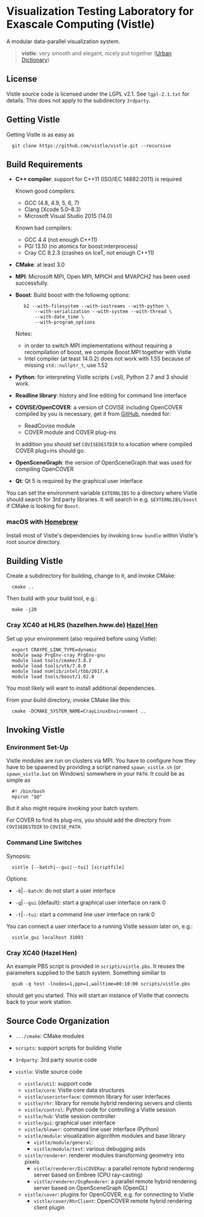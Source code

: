 Visualization Testing Laboratory for Exascale Computing (Vistle)
================================================================

A modular data-parallel visualization system.

> **vistle**:
>	very smooth and elegant, nicely put together ([Urban Dictionary](http://www.urbandictionary.com/define.php?term=vistle))


License
-------

Vistle source code is licensed under the LGPL v2.1. See `lgpl-2.1.txt` for
details. This does not apply to the subdirectory `3rdparty`.


Getting Vistle
--------------

Getting Vistle is as easy as

      git clone https://github.com/vistle/vistle.git --recursive


Build Requirements
------------------

- **C++ compiler**:
  support for C++11 (ISO/IEC 14882:2011) is required

  Known good compilers:
  - GCC (4.8, 4.9, 5, 6, 7)
  - Clang (Xcode 5.0–8.3)
  - Microsoft Visual Studio 2015 (14.0)
  
  Known bad compilers:
  - GCC 4.4 (not enough C++11)
  - PGI 13.10 (no atomics for boost:interprocess)
  - Cray CC 8.2.3 (crashes on IceT, not enough C++11)

- **CMake**:
  at least 3.0

- **MPI**:
  Microsoft MPI, Open MPI, MPICH and MVAPCH2 has been used successfully.

- **Boost**:
  Build boost with the following options:

         b2 --with-filesystem --with-iostreams --with-python \
             --with-serialization --with-system --with-thread \
             --with-date_time \
             --with-program_options
     Notes:

     - in order to switch MPI implementations without requiring a recompilation of boost, we compile Boost.MPI together with Vistle
     - Intel compiler (at least 14.0.2) does not work with 1.55 because of missing `std::nullptr_t`, use 1.52

- **Python**:
  for interpreting Vistle scripts (.vsl), Python 2.7 and 3 should work.

- **Readline library**:
  history and line editing for command line interface

- **COVISE/OpenCOVER**:
  a version of COVISE including OpenCOVER compiled by you is necessary, get it from
  [GitHub](https://github.com/hlrs-vis/covise), needed for:
  
    - ReadCovise module
    - COVER module and COVER plug-ins

  In addition you should set `COVISEDESTDIR` to a location where compiled COVER plug=ins
  should go.

- **OpenSceneGraph**:
  the version of OpenSceneGraph that was used for compiling OpenCOVER

- **Qt**:
  Qt 5 is required by the graphical user interface

You can set the environment variable `EXTERNLIBS` to a directory where Vistle
should search for 3rd party libraries.
It will search in e.g. `$EXTERNLIBS/boost` if CMake is looking for `Boost`.

### macOS with [Homebrew](https://brew.sh)

  Install most of Vistle's dependencies by invoking `brew bundle` within
  Vistle's root source directory.


Building Vistle
---------------

Create a subdirectory for building, change to it, and invoke CMake:

      cmake ..

Then build with your build tool, e.g.:

      make -j20

### Cray XC40 at HLRS (hazelhen.hww.de) [Hazel Hen](https://www.hlrs.de/en/systems/cray-xc40-hazel-hen)

Set up your environment (also required before using Vistle):

      export CRAYPE_LINK_TYPE=dynamic
      module swap PrgEnv-cray PrgEnv-gnu
      module load tools/cmake/3.8.2
      module load tools/vtk/7.0.0
      module load numlib/intel/tbb/2017.4
      module load tools/boost/1.62.0

You most likely will want to install additional dependencies.

From your build directory, invoke CMake like this:

      cmake -DCMAKE_SYSTEM_NAME=CrayLinuxEnvironment ..


Invoking Vistle
---------------

### Environment Set-Up

Vistle modules are run on clusters via MPI. You have to configure how they
have to be spawned by providing a script named `spawn_vistle.sh` (or `spawn_vistle.bat`
on Windows) somewhere in your `PATH`. It could be as simple as

      #! /bin/bash
      mpirun "$@"

But it also might require invoking your batch system.

For COVER to find its plug-ins, you should add the directory from
`COVISEDESTDIR` to `COVISE_PATH`.

### Command Line Switches

Synopsis:

      vistle [--batch|--gui|--tui] [scriptfile]

Options:

* `-b`|`--batch`:
  do not start a user interface

* `-g`|`--gui` (default):
  start a graphical user interface on rank 0

* `-t`|`--tui`:
  start a command line user interface on rank 0

You can connect a user interface to a running Vistle session later on, e.g.:

      vistle_gui localhost 31093

### Cray XC40 (Hazel Hen)

An example PBS script is provided in `scripts/vistle.pbs`. It reuses the
parameters supplied to the batch system. Something similiar to

      qsub -q test -lnodes=1,ppn=1,walltime=00:10:00 scripts/vistle.pbs

should get you started. This will start an instance of  Vistle that connects
back to your work station.


Source Code Organization
------------------------

- `.../cmake`:
  CMake modules

- `scripts`:
  support scripts for building Vistle

- `3rdparty`:
  3rd party source code

- `vistle`:
  Vistle source code

    - `vistle/util`: support code
    - `vistle/core`: Vistle core data structures
    - `vistle/userinterface`: common library for user interfaces
    - `vistle/rhr`: library for remote hybrid rendering servers and clients
    - `vistle/control`: Python code for controlling a Vistle session
    - `vistle/hub`: Vistle session controller
    - `vistle/gui`: graphical user interface
    - `vistle/blower`: command line user interface (Python)
    - `vistle/module`: visualization algorithm modules and base library
        - `vistle/module/general`:
        - `vistle/module/test`: various debugging aids
    - `vistle/renderer`: renderer modules transforming geometry into pixels
        - `vistle/renderer/DisCOVERay`: a parallel remote hybrid rendering server based on Embree (CPU ray-casting)
        - `vistle/renderer/OsgRenderer`: a parallel remote hybrid rendering server based on OpenSceneGraph (OpenGL)
    - `vistle/cover`: plugins for OpenCOVER, e.g. for connecting to Vistle
        - `vistle/cover/RhrClient`: OpenCOVER remote hybrid rendering client plugin
